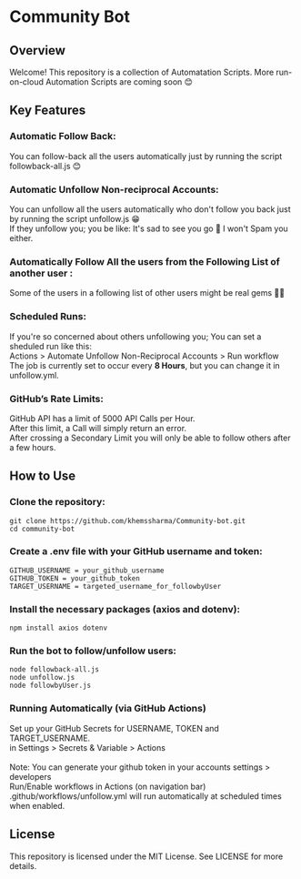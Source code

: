 # Community Bot

## Overview
Welcome! This repository is a collection of Automatation Scripts. More run-on-cloud Automation Scripts are coming soon 😊

## Key Features

### Automatic Follow Back: 
You can follow-back all the users automatically just by running the script followback-all.js 😊
### Automatic Unfollow Non-reciprocal Accounts: 
You can unfollow all the users automatically who don't follow you back just by running the script unfollow.js 😁 <br>
If they unfollow you; you be like: It's sad to see you go 🥹 I won't Spam you either.
### Automatically Follow All the users from the Following List of another user :
Some of the users in a following list of other users might be real gems 💎🤗

### Scheduled Runs: 
If you're so concerned about others unfollowing you; You can set a sheduled run like this: <br> 
Actions > Automate Unfollow Non-Reciprocal Accounts > Run workflow<br>
The job is currently set to occur every <strong>8 Hours</strong>, but you can change it in unfollow.yml.

### GitHub’s Rate Limits: 
 GitHub API has a limit of 5000 API Calls per Hour. <br> 
 After this limit, a Call will simply return an error. <br>
 After crossing a Secondary Limit you will only be able to follow others after a few hours.

## How to Use ##

### Clone the repository:
```
git clone https://github.com/khemssharma/Community-bot.git 
cd community-bot
```

### Create a .env file with your GitHub username and token:
```
GITHUB_USERNAME = your_github_username     
GITHUB_TOKEN = your_github_token
TARGET_USERNAME = targeted_username_for_followbyUser
```

### Install the necessary packages (axios and dotenv):
```
npm install axios dotenv
```

### Run the bot to follow/unfollow users:
```
node followback-all.js
node unfollow.js
node followbyUser.js
```

### Running Automatically (via GitHub Actions)
Set up your GitHub Secrets for USERNAME, TOKEN and TARGET_USERNAME.   
in Settings > Secrets & Variable > Actions<br>  
Note: You can generate your github token in your accounts settings > developers <br>
Run/Enable workflows in Actions (on navigation bar) <br>
.github/workflows/unfollow.yml will run automatically at scheduled times when enabled. 

## License
This repository is licensed under the MIT License. See LICENSE for more details.
